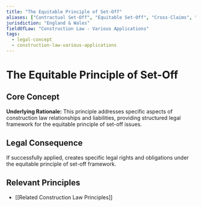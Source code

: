 ```yaml
---
title: "The Equitable Principle of Set-Off"
aliases: ["Contractual Set-Off", "Equitable Set-Off", "Cross-Claims", "Mutual Debts"]
jurisdiction: "England & Wales"
fieldOfLaw: "Construction Law - Various Applications"
tags:
  - legal-concept
  - construction-law-various-applications
---
```


# The Equitable Principle of Set-Off

## Core Concept

**Underlying Rationale:** This principle addresses specific aspects of construction law relationships and liabilities, providing structured legal framework for the equitable principle of set-off issues.

## Legal Consequence

If successfully applied, creates specific legal rights and obligations under the equitable principle of set-off framework.

## Relevant Principles

* [[Related Construction Law Principles]]

